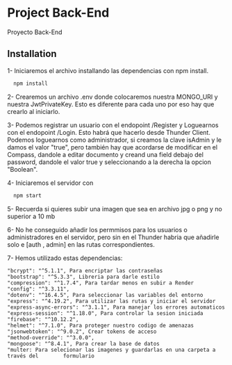 
# Project Back-End


Proyecto Back-End


## Installation

1- Iniciaremos el archivo installando las dependencias con npm install.

```bash
  npm install 
```
2- Crearemos un archivo .env donde colocaremos nuestra MONGO_URI y nuestra JwtPrivateKey. Esto es diferente para cada uno por eso hay que crearlo al iniciarlo.

3- Podemos registrar un usuario con el endopoint /Register y Loguearnos con el endopoint /Login. Esto habrá que hacerlo desde Thunder Client. Podemos loguearnos como administrador,
si creamos la clave isAdmin y le damos el valor "true", pero también hay que acordarse de modificar en el Compass, dandole a editar documento y creand una field debajo del password,
dandole el valor true y seleccionando a la derecha la opcion "Boolean".

4- Iniciaremos el servidor con 
```bash
  npm start 
```

5- Recuerda si quieres subir una imagen que sea en archivo jpg o png y no superior a 10 mb

6- No he conseguido añadir los permmisos para los usuarios o administradores en el servidor, pero sin en el Thunder habria que añadirle solo e [auth , admin] en las rutas correspondientes.

7- Hemos utilizado estas dependencias:

    "bcrypt": "^5.1.1", Para encriptar las contraseñas
    "bootstrap": "^5.3.3", Libreria para darle estilo 
    "compression": "^1.7.4", Para tardar menos en subir a Render
    "config": "^3.3.11", 
    "dotenv": "^16.4.5", Para seleccionar las variables del entorno
    "express": "^4.19.2", Para utilizar las rutas y iniciar el servidor
    "express-async-errors": "^3.1.1", Para manejar los errores automaticos
    "express-session": "^1.18.0", Para controlar la sesion iniciada
    "firebase": "^10.12.2",
    "helmet": "^7.1.0", Para proteger nuestro codigo de amenazas
    "jsonwebtoken": "^9.0.2", Crear tokens de acceso
    "method-override": "^3.0.0",
    "mongoose": "^8.4.1", Para crear la base de datos
    "multer: Para selecionar las imagenes y guardarlas en una carpeta a través del        formulario